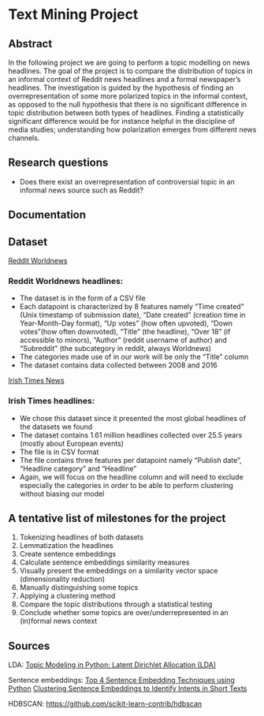 # Text Mining Project

## Abstract
In the following project we are going to perform a topic modelling on news headlines. The goal of the project is to compare the distribution of topics in an informal context of Reddit news headlines and a formal newspaper’s headlines. The investigation is guided by the hypothesis of finding an overrepresentation of some more polarized topics in the informal context, as opposed to the null hypothesis that there is no significant difference in topic distribution between both types of headlines. Finding a statistically significant difference would be for instance helpful in the discipline of media studies; understanding how polarization emerges from different news channels.

## Research questions
-	Does there exist an overrepresentation of controversial topic in an informal news source such as Reddit?

## Documentation

## Dataset
[Reddit Worldnews](https://www.kaggle.com/datasets/rootuser/worldnews-on-reddit)
### Reddit Worldnews headlines:
-	The dataset is in the form of a CSV file
-	Each datapoint is characterized by 8 features namely “Time created” (Unix timestamp of submission date), “Date created” (creation time in Year-Month-Day format), “Up votes” (how often upvoted), “Down votes”(how often downvoted), “Title” (the headline), “Over 18” (if accessible to minors), “Author” (reddit username of author) and “Subreddit” (the subcategory in reddit, always Worldnews)
-	The categories made use of in our work will be only the “Title” column
-	The dataset contains data collected between 2008 and 2016

[Irish Times News](https://www.kaggle.com/datasets/therohk/ireland-historical-news)
### Irish Times headlines:
-	We chose this dataset since it presented the most global headlines of the datasets we found
-	The dataset contains 1.61 million headlines collected over 25.5 years (mostly about European events)
-	The file is in CSV format
-	The file contains three features per datapoint namely “Publish date”, “Headline category” and “Headline”
-	Again, we will focus on the headline column and will need to exclude especially the categories in order to be able to perform clustering without biasing our model


## A tentative list of milestones for the project
1.	Tokenizing headlines of both datasets
2.	Lemmatization the headlines
3.	Create sentence embeddings
4.	Calculate sentence embeddings similarity measures
5.	Visually present the embeddings on a similarity vector space (dimensionality reduction)
6.	Manually distinguishing some topics
7.	Applying a clustering method
8.	Compare the topic distributions through a statistical testing
9.	Conclude whether some topics are over/underrepresented in an (in)formal news context

## Sources
LDA:
[Topic Modeling in Python: Latent Dirichlet Allocation (LDA)](https://towardsdatascience.com/end-to-end-topic-modeling-in-python-latent-dirichlet-allocation-lda-35ce4ed6b3e0)

Sentence embeddings:
[Top 4 Sentence Embedding Techniques using Python](https://www.analyticsvidhya.com/blog/2020/08/top-4-sentence-embedding-techniques-using-python/)
[Clustering Sentence Embeddings to Identify Intents in Short Texts](https://towardsdatascience.com/clustering-sentence-embeddings-to-identify-intents-in-short-text-48d22d3bf02e)

HDBSCAN:
https://github.com/scikit-learn-contrib/hdbscan
